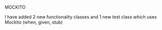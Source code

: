 MOCKITO

I have added 2 new functionality classes and 1 new test class which uses Mockito (when, given, stub)
